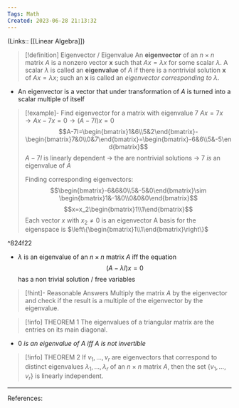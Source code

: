 ```yaml
---
Tags: Math
Created: 2023-06-28 21:13:32
---
```

(Links:: [[Linear Algebra]])
> [!definition] Eigenvector / Eigenvalue
> An **eigenvector** of an $n\times n$ matrix $A$ is a nonzero vector **x** such that $Ax=\lambda x$ for some scalar $\lambda$. A scalar $\lambda$ is called an **eigenvalue** of $A$ if there is a nontrivial solution **x** of $Ax=\lambda x$; such an **x** is called an *eigenvector corresponding to $\lambda$*.

- An eigenvector is a vector that under transformation of $A$ is turned into a scalar multiple of itself

> [!example]- Find eigenvector for a matrix with eigenvalue 7
> $Ax=7x \to Ax-7x=0 \to (A-7I)x=0$
> $$A-7I=\begin{bmatrix}1&6\\5&2\end{bmatrix}-\begin{bmatrix}7&0\\0&7\end{bmatrix}=\begin{bmatrix}-6&6\\5&-5\end{bmatrix}$$
> $A-7I$ is linearly dependent -> the are nontrivial solutions -> 7 *is* an eigenvalue of $A$
> 
> Finding corresponding eigenvectors: $$\begin{bmatrix}-6&6&0\\5&-5&0\end{bmatrix}\sim \begin{bmatrix}1&-1&0\\0&0&0\end{bmatrix}$$
> $$x=x_2\begin{bmatrix}1\\1\end{bmatrix}$$
> Each vector $x$ with $x_2\neq 0$ is an eigenvector
> A basis for the eigenspace is $\left\{\begin{bmatrix}1\\1\end{bmatrix}\right\}$

^824f22

- $\lambda$ is an eigenvalue of an $n \times n$ matrix $A$ iff the equation $$(A- \lambda I)x=0$$ has a non trivial solution / free variables

> [!hint]- Reasonable Answers
> Multiply the matrix $A$ by the eigenvector and check if the result is a multiple of the eigenvector by the eigenvalue.

> [!info] THEOREM 1
> The eigenvalues of a triangular matrix are the entries on its main diagonal.

- 0 *is an eigenvalue of $A$ iff $A$ is not invertible*

> [!info] THEOREM 2
> If $v_{1},...,v_{r}$ are eigenvectors that correspond to distinct eigenvalues $\lambda_{1},...,\lambda_{r}$ of an $n\times n$ matrix $A$, then the set $\{v_{1},...,v_{r}\}$ is linearly independent.

---
References: